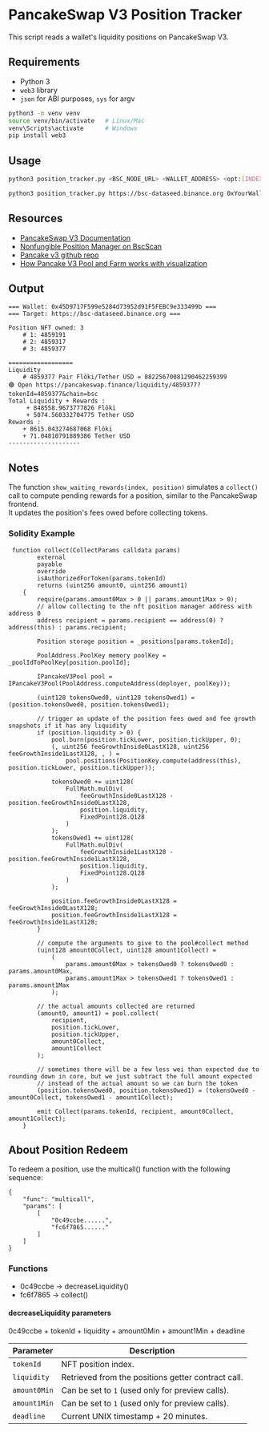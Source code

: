 # PancakeSwap V3 Position Tracker

This script reads a wallet's liquidity positions on PancakeSwap V3.

## Requirements

- Python 3
- `web3` library
- `json` for ABI purposes, `sys` for argv

```bash
python3 -m venv venv
source venv/bin/activate   # Linux/Mac
venv\Scripts\activate      # Windows
pip install web3
```

## Usage

```bash
python3 position_tracker.py <BSC_NODE_URL> <WALLET_ADDRESS> <opt:[INDEX]>
```

```bash
python3 position_tracker.py https://bsc-dataseed.binance.org 0xYourWalletAddress 75632,14568
```

## Resources

- [PancakeSwap V3 Documentation](https://developer.pancakeswap.finance/contracts/v3/pancakev3pool)
- [Nonfungible Position Manager on BscScan](https://bscscan.com/address/0x46a15b0b27311cedf172ab29e4f4766fbe7f4364)
- [Pancake v3 github repo](https://github.com/pancakeswap/pancake-v3-contracts)
- [How Pancake V3 Pool and Farm works with visualization](https://medium.com/@0xape/how-pancake-v3-farm-works-with-visualization-235e5e25d701)

## Output

```
=== Wallet: 0x45D9717F599e5284d73952d91F5FEBC9e333499b ===
=== Target: https://bsc-dataseed.binance.org ===

Position NFT owned: 3
    # 1: 4859191
    # 2: 4859317
    # 3: 4859377

==================
Liquidity
    # 4859377 Pair Flōki/Tether USD = 88225670081290462259399
🟢 Open https://pancakeswap.finance/liquidity/4859377?tokenId=4859377&chain=bsc
Total Liquidity + Rewards :
     + 848558.9673777826 Flōki
     + 5074.560332704775 Tether USD
Rewards :
    + 8615.043274687068 Flōki
    + 71.04810791889386 Tether USD
--------------------
```

## Notes

The function `show_waiting_rewards(index, position)` simulates a `collect()` call to compute pending rewards for a position, similar to the PancakeSwap frontend.  
It updates the position's fees owed before collecting tokens.

### Solidity Example

```solidity
 function collect(CollectParams calldata params)
        external
        payable
        override
        isAuthorizedForToken(params.tokenId)
        returns (uint256 amount0, uint256 amount1)
    {
        require(params.amount0Max > 0 || params.amount1Max > 0);
        // allow collecting to the nft position manager address with address 0
        address recipient = params.recipient == address(0) ? address(this) : params.recipient;

        Position storage position = _positions[params.tokenId];

        PoolAddress.PoolKey memory poolKey = _poolIdToPoolKey[position.poolId];

        IPancakeV3Pool pool = IPancakeV3Pool(PoolAddress.computeAddress(deployer, poolKey));

        (uint128 tokensOwed0, uint128 tokensOwed1) = (position.tokensOwed0, position.tokensOwed1);

        // trigger an update of the position fees owed and fee growth snapshots if it has any liquidity
        if (position.liquidity > 0) {
            pool.burn(position.tickLower, position.tickUpper, 0);
            (, uint256 feeGrowthInside0LastX128, uint256 feeGrowthInside1LastX128, , ) =
                pool.positions(PositionKey.compute(address(this), position.tickLower, position.tickUpper));

            tokensOwed0 += uint128(
                FullMath.mulDiv(
                    feeGrowthInside0LastX128 - position.feeGrowthInside0LastX128,
                    position.liquidity,
                    FixedPoint128.Q128
                )
            );
            tokensOwed1 += uint128(
                FullMath.mulDiv(
                    feeGrowthInside1LastX128 - position.feeGrowthInside1LastX128,
                    position.liquidity,
                    FixedPoint128.Q128
                )
            );

            position.feeGrowthInside0LastX128 = feeGrowthInside0LastX128;
            position.feeGrowthInside1LastX128 = feeGrowthInside1LastX128;
        }

        // compute the arguments to give to the pool#collect method
        (uint128 amount0Collect, uint128 amount1Collect) =
            (
                params.amount0Max > tokensOwed0 ? tokensOwed0 : params.amount0Max,
                params.amount1Max > tokensOwed1 ? tokensOwed1 : params.amount1Max
            );

        // the actual amounts collected are returned
        (amount0, amount1) = pool.collect(
            recipient,
            position.tickLower,
            position.tickUpper,
            amount0Collect,
            amount1Collect
        );

        // sometimes there will be a few less wei than expected due to rounding down in core, but we just subtract the full amount expected
        // instead of the actual amount so we can burn the token
        (position.tokensOwed0, position.tokensOwed1) = (tokensOwed0 - amount0Collect, tokensOwed1 - amount1Collect);

        emit Collect(params.tokenId, recipient, amount0Collect, amount1Collect);
    }
```

## About Position Redeem

To redeem a position, use the multicall() function with the following sequence:
```
{
    "func": "multicall",
    "params": [
        [
            "0c49ccbe......",
            "fc6f7865......"
        ]
    ]
}
```

### Functions
- 0c49ccbe → decreaseLiquidity()
- fc6f7865 → collect()

#### decreaseLiquidity parameters
0c49ccbe + tokenId + liquidity + amount0Min + amount1Min + deadline

| Parameter   | Description |
|--------------|-------------|
| `tokenId`    | NFT position index. |
| `liquidity`  | Retrieved from the positions getter contract call. |
| `amount0Min` | Can be set to `1` (used only for preview calls). |
| `amount1Min` | Can be set to `1` (used only for preview calls). |
| `deadline`   | Current UNIX timestamp + 20 minutes. |